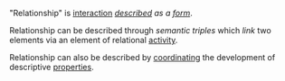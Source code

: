 "Relationship" is [interaction](https://github.com/gcassel/Modular-Organization-Terminology/blob/master/terms/interaction.md) *[described](https://github.com/gcassel/Modular-Organization-Terminology/blob/master/terms/description.md) as a [form](https://github.com/gcassel/Modular-Organization-Terminology/blob/master/terms/form.md)*.

Relationship can be described through *semantic triples* which *link* two elements via an element of relational [activity](https://github.com/gcassel/Modular-Organization-Terminology/blob/master/terms/activity.md).

Relationship can also be described by [coordinating](https://github.com/gcassel/Modular-Organization-Terminology/blob/master/terms/coordination.md) the development of descriptive [properties](https://github.com/gcassel/Modular-Organization-Terminology/blob/master/terms/property.md).  
